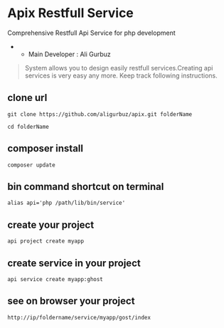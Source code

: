 # Apix Restfull Service
Comprehensive Restfull Api Service for php development
* - Main Developer : Ali Gurbuz

> System allows you to design easily restfull services.Creating api services is very easy any more.
> Keep track following instructions.



## clone url

```
git clone https://github.com/aligurbuz/apix.git folderName

cd folderName

```

## composer install

```
composer update

```


## bin command shortcut on terminal

```
alias api='php /path/lib/bin/service'

```

## create your project

```
api project create myapp

```

## create service in your project

```
api service create myapp:ghost

```

## see on browser your project

```
http://ip/foldername/service/myapp/gost/index

```
